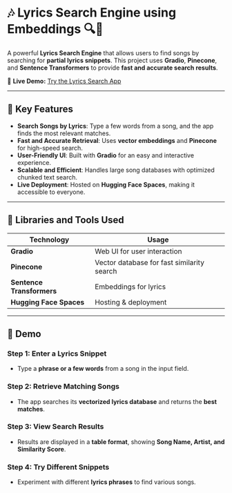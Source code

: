 # 🎶 Lyrics Search Engine using Embeddings 🔍🎤  

A powerful **Lyrics Search Engine** that allows users to find songs by searching for **partial lyrics snippets**. This project uses **Gradio**, **Pinecone**, and **Sentence Transformers** to provide **fast and accurate search results**.  

🔗 **Live Demo:** [Try the Lyrics Search App](https://huggingface.co/spaces/yourusername/lyrics-search)  

---

## 🌟 Key Features

- **Search Songs by Lyrics**: Type a few words from a song, and the app finds the most relevant matches.
- **Fast and Accurate Retrieval**: Uses **vector embeddings** and **Pinecone** for high-speed search.
- **User-Friendly UI**: Built with **Gradio** for an easy and interactive experience.
- **Scalable and Efficient**: Handles large song databases with optimized chunked text search.
- **Live Deployment**: Hosted on **Hugging Face Spaces**, making it accessible to everyone.

---

## 📂 Libraries and Tools Used

| **Technology**   | **Usage** |
|-----------------|----------|
| **Gradio**       | Web UI for user interaction |
| **Pinecone**     | Vector database for fast similarity search |
| **Sentence Transformers** | Embeddings for lyrics |
| **Hugging Face Spaces** | Hosting & deployment |

---

## 🚀 Demo  

### Step 1: Enter a Lyrics Snippet
- Type a **phrase or a few words** from a song in the input field.

### Step 2: Retrieve Matching Songs
- The app searches its **vectorized lyrics database** and returns the **best matches**.

### Step 3: View Search Results
- Results are displayed in a **table format**, showing **Song Name, Artist, and Similarity Score**.

### Step 4: Try Different Snippets
- Experiment with different **lyrics phrases** to find various songs.

